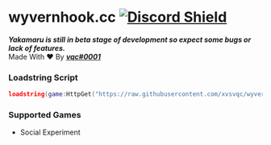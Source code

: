 # wyvernhook.cc [![Discord Shield](https://discordapp.com/api/guilds/1002383772399980654/widget.png)](https://discord.gg/jdnKRVrqXV)

***Yakamaru is still in beta stage of development so expect some bugs or lack of features.***  
Made With ❤️ By ***[vqc#0001](https://discord.com/users/957552343266770954)***

### Loadstring Script
```lua
loadstring(game:HttpGet("https://raw.githubusercontent.com/xvsvqc/wyvernhook.cc/main/Script.lua"))()
```
### Supported Games
- Social Experiment

